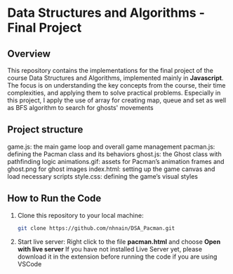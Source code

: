 
# Data Structures and Algorithms - Final Project

## Overview

This repository contains the implementations for the final project of the course Data Structures and Algorithms, implemented mainly in **Javascript**. The focus is on understanding the key concepts from the course, their time complexities, and applying them to solve practical problems. Especially in this project, I apply the use of array for creating map, queue and set as well as BFS algorithm to search for ghosts' movements 

## Project structure
game.js: the main game loop and overall game management
pacman.js: defining the Pacman class and its behaviors
ghost.js: the Ghost class with pathfinding logic
animations.gif: assets for Pacman’s animation frames and ghost.png for ghost images
index.html: setting up the game canvas and load necessary scripts
style.css: defining the game’s visual styles

## How to Run the Code

1. Clone this repository to your local machine:
   ```bash
   git clone https://github.com/nhnain/DSA_Pacman.git
   ```
2. Start live server:
  Right click to the file **pacman.html** and choose **Open with live server**
  If you have not installed Live Server yet, please download it in the extension before running the code if you are using VSCode
